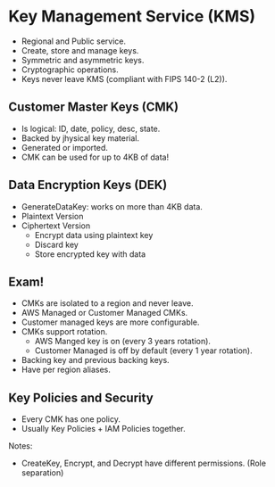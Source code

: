 # Key Management Service (KMS)

- Regional and Public service.
- Create, store and manage keys.
- Symmetric and asymmetric keys.
- Cryptographic operations.
- Keys never leave KMS (compliant with FIPS 140-2 (L2)).


## Customer Master Keys (CMK)

- Is logical: ID, date, policy, desc, state.
- Backed by jhysical key material.
- Generated or imported.
- CMK can be used for up to 4KB of data!


## Data Encryption Keys (DEK)

- GenerateDataKey: works on more than 4KB data.
- Plaintext Version
- Ciphertext Version
    - Encrypt data using plaintext key
    - Discard key
    - Store encrypted key with data


## Exam!

- CMKs are isolated to a region and never leave.
- AWS Managed or Customer Managed CMKs.
- Customer managed keys are more configurable.
- CMKs support rotation.
    - AWS Manged key is on (every 3 years rotation).
    - Customer Managed is off by default (every 1 year rotation).
- Backing key and previous backing keys.
- Have per region aliases.


## Key Policies and Security

- Every CMK has one policy.
- Usually Key Policies + IAM Policies together.


Notes:

- CreateKey, Encrypt, and Decrypt have different permissions. (Role separation)
